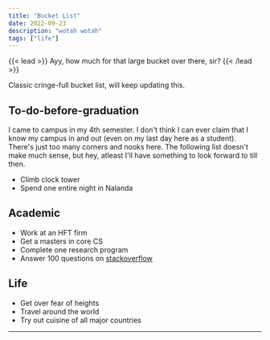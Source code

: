 ```yaml
---
title: "Bucket List"
date: 2022-09-23
description: "wotah wotah"
tags: ["life"]
---
```


{{< lead >}}
Ayy, how much for that large bucket over there, sir?
{{< /lead >}}

Classic cringe-full bucket list, will keep updating this.

## To-do-before-graduation

I came to campus in my 4th semester. I don't think I can ever claim that I know my campus in and out (even on my last day here as a student). There's just too many corners and nooks here. The following list doesn't make much sense, but hey, atleast I'll have something to look forward to till then.

- Climb clock tower
- Spend one entire night in Nalanda

## Academic

- Work at an HFT firm
- Get a masters in core CS
- Complete one research program
- Answer 100 questions on [stackoverflow](https://stackoverflow.com/)

## Life

- Get over fear of heights
- Travel around the world
- Try out cuisine of all major countries

---
